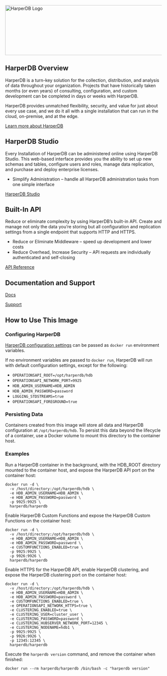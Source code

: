 <img src="https://hdb-marketing.s3.amazonaws.com/large_purple_horiz_new.png" width="562" height="161" alt="HarperDB Logo">

## HarperDB Overview

HarperDB is a turn-key solution for the collection, distribution, and analysis of data throughout your organization. Projects that have historically taken months (or even years) of consulting, configuration, and custom development can be completed in days or weeks with HarperDB.

HarperDB provides unmatched flexibility, security, and value for just about every use case, and we do it all with a single installation that can run in the cloud, on-premise, and at the edge.

[Learn more about HarperDB](https://harperdb.io/?utm_source=docker&utm_medium=hub)

## HarperDB Studio

Every Installation of HarperDB can be administered online using HarperDB Studio. This web-based interface provides you the ability to set up new schemas and tables, configure users and roles, manage data replication, and purchase and deploy enterprise licenses.
- Simplify Administration – handle all HarperDB administration tasks from one simple interface

[HarperDB Studio](https://studio.harperdb.io/sign-up)

## Built-In API

Reduce or eliminate complexity by using HarperDB’s built-in API. Create and manage not only the data you’re storing but all configuration and replication settings from a single endpoint that supports HTTP and HTTPS.
- Reduce or Eliminate Middleware – speed up development and lower costs
- Reduce Overhead, Increase Security – API requests are individually authenticated and self-closing

[API Reference](https://api.harperdb.io/)

## Documentation and Support

[Docs](https://docs.harperdb.io/)

[Support](https://harperdb.io/docs/support/)

## How to Use This Image

### Configuring HarperDB
[HarperDB configuration settings](https://harperdb.io/docs/reference/configuration-file/) can be passed as `docker run` environment variables.

If no environment variables are passed to `docker run`, HarperDB will run with default configuration settings, except for the following:
- `OPERATIONSAPI_ROOT=/opt/harperdb/hdb`
- `OPERATIONSAPI_NETWORK_PORT=9925`
- `HDB_ADMIN_USERNAME=HDB_ADMIN`
- `HDB_ADMIN_PASSWORD=password`
- `LOGGING_STDSTREAMS=true`
- `OPERATIONSAPI_FOREGROUND=true`

### Persisting Data
Containers created from this image will store all data and HarperDB configuration at `/opt/harperdb/hdb`. To persist this data beyond the lifecycle of a container, use a Docker volume to mount this directory to the container host.

### Examples

Run a HarperDB container in the background, with the HDB_ROOT directory mounted to the container host, and expose the HarperDB API port on the container host:
```
docker run -d \
  -v /host/directory:/opt/harperdb/hdb \
  -e HDB_ADMIN_USERNAME=HDB_ADMIN \
  -e HDB_ADMIN_PASSWORD=password \
  -p 9925:9925 \
  harperdb/harperdb
```

Enable HarperDB Custom Functions and expose the HarperDB Custom Functions on the container host:
```
docker run -d \
  -v /host/directory:/opt/harperdb/hdb \
  -e HDB_ADMIN_USERNAME=HDB_ADMIN \
  -e HDB_ADMIN_PASSWORD=password \
  -e CUSTOMFUNCTIONS_ENABLED=true \
  -p 9925:9925 \
  -p 9926:9926 \
  harperdb/harperdb
```

Enable HTTPS for the HarperDB API, enable HarperDB clustering, and expose the HarperDB clustering port on the container host:
```
docker run -d \
  -v /host/directory:/opt/harperdb/hdb \
  -e HDB_ADMIN_USERNAME=HDB_ADMIN \
  -e HDB_ADMIN_PASSWORD=password \
  -e CUSTOMFUNCTIONS_ENABLED=true \
  -e OPERATIONSAPI_NETWORK_HTTPS=true \
  -e CLUSTERING_ENABLED=true \
  -e CLUSTERING_USER=cluster_user \
  -e CLUSTERING_PASSWORD=password \
  -e CLUSTERING_HUBSERVER_NETWORK_PORT=12345 \
  -e CLUSTERING_NODENAME=hdb1 \
  -p 9925:9925 \
  -p 9926:9926 \
  -p 12345:12345 \
  harperdb/harperdb
```

Execute the `harperdb version` command, and remove the container when finished:
```
docker run --rm harperdb/harperdb /bin/bash -c "harperdb version"
```